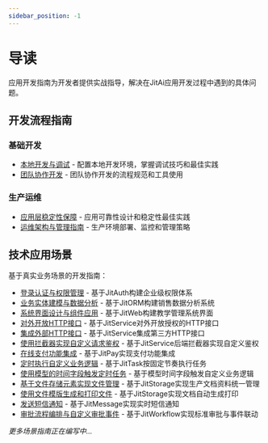 ```yaml
---
sidebar_position: -1
---
```


# 导读

应用开发指南为开发者提供实战指导，解决在JitAi应用开发过程中遇到的具体问题。

## 开发流程指南

### 基础开发
- [本地开发与调试](./本地开发与调试.md) - 配置本地开发环境，掌握调试技巧和最佳实践
- [团队协作开发](./团队协作开发.md) - 团队协作开发的流程规范和工具使用

### 生产运维  
- [应用层稳定性保障](./应用层稳定性保障.md) - 应用可靠性设计和稳定性最佳实践
- [运维架构与管理指南](./运维架构与管理指南.md) - 生产环境部署、监控和管理策略

## 技术应用场景

基于真实业务场景的开发指南：

- [登录认证与权限管理](./应用场景/登录认证与权限管理.md) - 基于JitAuth构建企业级权限体系
- [业务实体建模与数据分析](./应用场景/业务实体建模与数据分析.md) - 基于JitORM构建销售数据分析系统
- [系统界面设计与组件应用](./应用场景/系统界面设计与组件应用.md) - 基于JitWeb构建教学管理系统界面
- [对外开放HTTP接口](./应用场景/对外开放HTTP接口.md) - 基于JitService对外开放授权的HTTP接口
- [集成外部HTTP接口](./应用场景/集成外部HTTP接口.md) - 基于JitService集成第三方HTTP接口
- [使用拦截器实现自定义请求鉴权](./应用场景/使用拦截器实现自定义请求鉴权.md) - 基于JitService后端拦截器实现自定义鉴权
- [在线支付功能集成](./应用场景/在线支付功能集成.md) - 基于JitPay实现支付功能集成
- [定时执行自定义业务逻辑](./应用场景/定时执行自定义业务逻辑.md) - 基于JitTask按固定节奏执行任务
- [使用模型的时间字段触发定时任务](./应用场景/使用模型的时间字段触发定时任务.md) - 基于模型时间字段触发自定义业务逻辑
- [基于文件存储元素实现文件管理](./应用场景/基于文件存储元素实现文件管理.md) - 基于JitStorage实现生产文档资料统一管理
- [使用文件模版生成和打印文件](./应用场景/使用文件模版生成和打印文件.md) - 基于JitStorage实现文档自动生成打印
- [发送短信通知](./应用场景/发送短信通知.md) - 基于JitMessage实现实时短信通知
- [审批流程编排与自定义审批事件](./应用场景/审批流程编排与自定义审批事件.md) - 基于JitWorkflow实现标准审批与事件联动

*更多场景指南正在编写中...*
